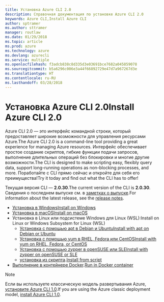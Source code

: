 ```yaml
---
title: Установка Azure CLI 2.0
description: Справочная документация по установке Azure CLI 2.0
keywords: Azure CLI,Install Azure CLI
author: sptramer
ms.author: sttramer
manager: routlaw
ms.date: 01/29/2018
ms.topic: article
ms.prod: azure
ms.technology: azure
ms.devlang: azurecli
ms.service: multiple
ms.openlocfilehash: f3adcb838c8d335d3e03691bce7682a045859078
ms.sourcegitcommit: b5a6296c006e3a44f66892729e47d7a967267d3e
ms.translationtype: HT
ms.contentlocale: ru-RU
ms.lasthandoff: 03/28/2018
---
```

# <a name="install-azure-cli-20"></a><span data-ttu-id="5de13-104">Установка Azure CLI 2.0</span><span class="sxs-lookup"><span data-stu-id="5de13-104">Install Azure CLI 2.0</span></span>

<span data-ttu-id="5de13-105">Azure CLI 2.0 — это интерфейс командной строки, который предоставляет широкие возможности для управления ресурсами Azure.</span><span class="sxs-lookup"><span data-stu-id="5de13-105">The Azure CLI 2.0 is a command-line tool providing a great experience for managing Azure resources.</span></span> <span data-ttu-id="5de13-106">Интерфейс обеспечивает простое создание скриптов, гибкие функции подачи запросов, выполнение длительных операций без блокировки и многие другие возможности.</span><span class="sxs-lookup"><span data-stu-id="5de13-106">The CLI is designed to make scripting easy, flexibly query data, support long-running operations as non-blocking processes, and more.</span></span> <span data-ttu-id="5de13-107">Поработайте с CLI прямо сейчас и откройте для себя его преимущества!</span><span class="sxs-lookup"><span data-stu-id="5de13-107">Try it today and find out what the CLI has to offer!</span></span>

<span data-ttu-id="5de13-108">Текущая версия CLI — __2.0.30__.</span><span class="sxs-lookup"><span data-stu-id="5de13-108">The current version of the CLI is __2.0.30__.</span></span> <span data-ttu-id="5de13-109">Сведения о последнем выпуске см. в [заметках о выпуске](release-notes-azure-cli.md).</span><span class="sxs-lookup"><span data-stu-id="5de13-109">For information about the latest release, see the [release notes](release-notes-azure-cli.md).</span></span>

* [<span data-ttu-id="5de13-110">Установка в Windows</span><span class="sxs-lookup"><span data-stu-id="5de13-110">Install on Windows</span></span>](install-azure-cli-windows.md)
* [<span data-ttu-id="5de13-111">Установка в macOS</span><span class="sxs-lookup"><span data-stu-id="5de13-111">Install on macOS</span></span>](install-azure-cli-macos.md)
* <span data-ttu-id="5de13-112">Установка в Linux или подсистеме Windows для Linux (WSL):</span><span class="sxs-lookup"><span data-stu-id="5de13-112">Install on Linux or Windows Subsystem for Linux (WSL)</span></span>
  * [<span data-ttu-id="5de13-113">Установка с помощью apt в Debian и Ubuntu</span><span class="sxs-lookup"><span data-stu-id="5de13-113">Install with apt on Debian or Ubuntu</span></span>](install-azure-cli-apt.md)
  * [<span data-ttu-id="5de13-114">Установка с помощью yum в RHEL, Fedora или CentOS</span><span class="sxs-lookup"><span data-stu-id="5de13-114">Install with yum on RHEL, Fedora, or CentOS </span></span>](install-azure-cli-yum.md)
  * [<span data-ttu-id="5de13-115">Установка с помощью zypper в openSUSE или SLE</span><span class="sxs-lookup"><span data-stu-id="5de13-115">Install with zypper on openSUSE or SLE </span></span>](install-azure-cli-zypper.md)
  * <span data-ttu-id="5de13-116">[установка из скрипта](install-azure-cli-linux.md).</span><span class="sxs-lookup"><span data-stu-id="5de13-116">[Install from script](install-azure-cli-linux.md)</span></span>
* <span data-ttu-id="5de13-117">[Выполнение в контейнере Docker](run-azure-cli-docker.md).</span><span class="sxs-lookup"><span data-stu-id="5de13-117">[Run in Docker container](run-azure-cli-docker.md)</span></span>

> [!NOTE]
> <span data-ttu-id="5de13-118">Если вы используете классическую модель развертывания Azure, [установите Azure CLI 1.0](/azure/cli-install-nodejs).</span><span class="sxs-lookup"><span data-stu-id="5de13-118">If you are using the Azure classic deployment model, [install Azure CLI 1.0](/azure/cli-install-nodejs).</span></span>

